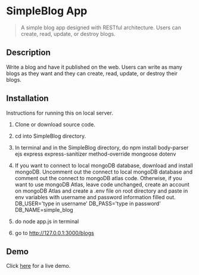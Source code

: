 # SimpleBlog App
> A simple blog app designed with RESTful architecture. Users can create, read, update, or destroy blogs.

## Description
Write a blog and have it published on the web. Users can write as many blogs as they want and they can create, read, update, or destroy their blogs.

## Installation
Instructions for running this on local server.
1) Clone or download source code.
2) cd into SimpleBlog directory.
3) In terminal and in the SimpleBlog directory, do npm install body-parser ejs express express-sanitizer method-override mongoose dotenv
4) If you want to connect to local mongoDB database, download and install mongoDB. Uncomment out the connect to local mongoDB database and comment out the connect to mongoDB atlas code. Otherwise, if you want to use mongoDB Atlas, leave code unchanged, create an account on mongoDB Atlas and create a .env file on root directory and paste in env variables with username and password information filled out.
DB_USER='type in username'
DB_PASS='type in password'
DB_NAME=simple_blog

5) do node app.js in terminal

6) go to http://127.0.0.1:3000/blogs


## Demo
Click [here](https://simpleblog-app.herokuapp.com/blogs) for a live demo.

